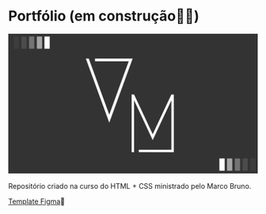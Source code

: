 #	Portfólio (em construção:construction::construction_worker:)
 
 
<img src = "Figma/desktop-VM.png">

Repositório criado na curso do HTML + CSS ministrado pelo Marco Bruno.

[Template Figma](https://www.figma.com/file/oGrEV05deEPvB5GAIhduoX/Curso_de_HTML_e_CSS_feliz?node-id=0%3A1):link: